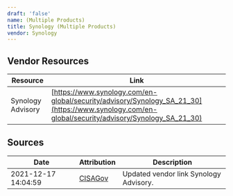 ```yaml
---
draft: 'false'
name: (Multiple Products)
title: Synology (Multiple Products)
vendor: Synology
---
```


## Vendor Resources
| Resource | Link |
| --- | --- |
| Synology Advisory | [https://www.synology.com/en-global/security/advisory/Synology_SA_21_30](https://www.synology.com/en-global/security/advisory/Synology_SA_21_30) |



## Sources
| Date | Attribution | Description |
| --- | --- | --- |
| 2021-12-17 14:04:59 | [CISAGov](https://raw.githubusercontent.com/cisagov/log4j-affected-db/develop/README.md) | Updated vendor link Synology Advisory.  |
